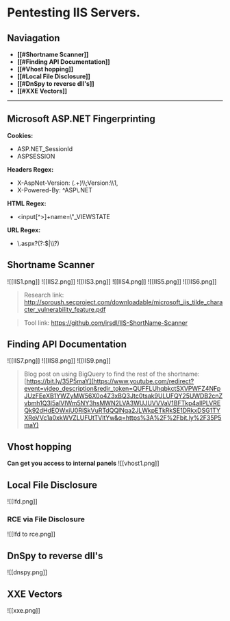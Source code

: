 # Pentesting IIS Servers.
## Naviagation
- **[[#Shortname Scanner]]**
- **[[#Finding API Documentation]]**
- **[[#Vhost hopping]]**
- **[[#Local File Disclosure]]**
- **[[#DnSpy to reverse dll's]]**
- **[[#XXE Vectors]]**
---
## Microsoft ASP.NET Fingerprinting
**Cookies:**
- ASP.NET_SessionId
- ASPSESSION

**Headers Regex:**
- X-AspNet-Version: (.+)\\\\;Version:\\\1,
- X-Powered-By: \^ASP\\\.NET

**HTML Regex:**
- <input[\^>]+name=\\"_VIEWSTATE

**URL Regex:**
- \\\.aspx?(?:$|\\\\?)

## Shortname Scanner
![[IIS1.png]]
![[IIS2.png]]
![[IIS3.png]]
![[IIS4.png]]
![[IIS5.png]]
![[IIS6.png]]
> Research link: http://soroush.secproject.com/downloadable/microsoft_iis_tilde_character_vulnerability_feature.pdf

> Tool link: https://github.com/irsdl/IIS-ShortName-Scanner

## Finding API Documentation
![[IIS7.png]]
![[IIS8.png]]
![[IIS9.png]]
>  Blog post on using BigQuery to find the rest of the shortname: [https://bit.ly/35P5maY](https://www.youtube.com/redirect?event=video_description&redir_token=QUFFLUhqbkctSXVPWFZ4NFpJUzFEeXB1YWZyMW56X0o4Z3xBQ3Jtc0tsak9ULUFQY25UWDB2cnZvbmh1Q3l5alVIWm5NY3hsMWN2LVA3WUJUVVVaV1BFTkp4allPLVREQk92dHdEOWxiU0RiSkVuRTdQQlNqa2JLWkpETkRkSE1DRkxDSG1TYXRoVVc1a0xkWVZLUFUtTVltYw&q=https%3A%2F%2Fbit.ly%2F35P5maY)



## Vhost hopping
**Can get you access to internal panels**
![[vhost1.png]]

## Local File Disclosure
![[lfd.png]]

### RCE via File Disclosure
![[lfd to rce.png]]

## DnSpy to reverse dll's
![[dnspy.png]]

## XXE Vectors
![[xxe.png]]